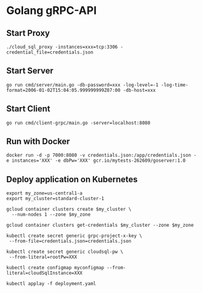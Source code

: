 # Golang gRPC-API

## Start Proxy
```
./cloud_sql_proxy -instances=xxx=tcp:3306 -credential_file=credentials.json
```

## Start Server
```
go run cmd/server/main.go -db-password=xxx -log-level=-1 -log-time-format=2006-01-02T15:04:05.999999999Z07:00 -db-host=xxx
```

## Start Client
```
go run cmd/client-grpc/main.go -server=localhost:8080
```

## Run with Docker
```
docker run -d -p 7000:8080 -v credentials.json:/app/credentials.json -e instances='XXX' -e dbPw='XXX' gcr.io/mytests-262609/goserver:1.0
````

## Deploy application on Kubernetes
```
export my_zone=us-central1-a  
export my_cluster=standard-cluster-1  

gcloud container clusters create $my_cluster \  
  --num-nodes 1 --zone $my_zone  
  
gcloud container clusters get-credentials $my_cluster --zone $my_zone  

kubectl create secret generic grpc-project-x-key \  
 --from-file=credentials.json=credentials.json  

kubectl create secret generic cloudsql-pw \  
 --from-literal=rootPw=XXX  
 
kubectl create configmap myconfigmap --from-literal=cloudSqlInstance=XXX  

kubectl applay -f deployment.yaml  
```

